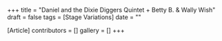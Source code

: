 +++
title = "Daniel and the Dixie Diggers Quintet + Betty B. & Wally Wish"
draft = false
tags = [Stage Variations]
date = ""

[Article]
contributors = []
gallery = []
+++
